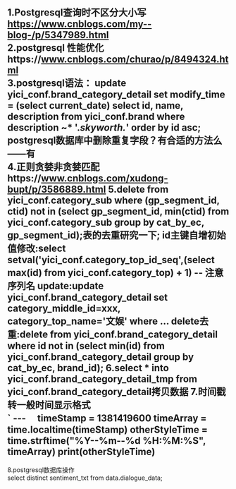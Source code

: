1.Postgresql查询时不区分大小写 https://www.cnblogs.com/my--blog-/p/5347989.html   
2.postgresql 性能优化https://www.cnblogs.com/churao/p/8494324.html   
3.postgresql语法：
  update yici_conf.brand_category_detail set modify_time = (select current_date)  select id, name, description from yici_conf.brand where description ~* '.*skyworth.*' order by id asc;
  postgresql数据库中删除重复字段？有合适的方法么——有   
4.正则贪婪非贪婪匹配https://www.cnblogs.com/xudong-bupt/p/3586889.html
5.delete from yici_conf.category_sub where (gp_segment_id, ctid) not in (select gp_segment_id, min(ctid) from yici_conf.category_sub group by cat_by_ec, gp_segment_id);表的去重研究一下;
id主键自增初始值修改:select setval('yici_conf.category_top_id_seq',(select max(id) from yici_conf.category_top) + 1) -- 注意序列名
update:update yici_conf.brand_category_detail set category_middle_id=xxx, category_top_name='文娱' where ...
delete去重:delete from yici_conf.brand_category_detail where id not in (select min(id) from yici_conf.brand_category_detail group by cat_by_ec, brand_id);
6.select * into yici_conf.brand_category_detail_tmp from yici_conf.brand_category_detail拷贝数据
7.时间戳转一般时间显示格式    
` ---
　timeStamp = 1381419600
  timeArray = time.localtime(timeStamp)
  otherStyleTime = time.strftime("%Y--%m--%d %H:%M:%S", timeArray)
   print(otherStyleTime)
  ---
8.postgresql数据库操作    
  select distinct sentiment_txt from data.dialogue_data;
